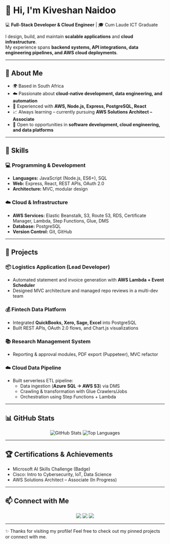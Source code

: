 # 👋 Hi, I'm Kiveshan Naidoo  

💻 **Full-Stack Developer & Cloud Engineer** | 🎓 Cum Laude ICT Graduate  

I design, build, and maintain **scalable applications** and **cloud infrastructure**.  
My experience spans **backend systems, API integrations, data engineering pipelines, and AWS cloud deployments**.  

---

## 🔹 About Me  

- 🌍 Based in South Africa  
- ☁️ Passionate about **cloud-native development, data engineering, and automation**  
- 🚀 Experienced with **AWS, Node.js, Express, PostgreSQL, React**  
- 📈 Always learning – currently pursuing **AWS Solutions Architect – Associate**  
- 🤝 Open to opportunities in **software development, cloud engineering, and data platforms**  

---

## 🔹 Skills  

### 💻 Programming & Development  
- **Languages:** JavaScript (Node.js, ES6+), SQL  
- **Web:** Express, React, REST APIs, OAuth 2.0  
- **Architecture:** MVC, modular design  

### ☁️ Cloud & Infrastructure  
- **AWS Services:** Elastic Beanstalk, S3, Route 53, RDS, Certificate Manager, Lambda, Step Functions, Glue, DMS  
- **Database:** PostgreSQL  
- **Version Control:** Git, GitHub  

---

## 🔹 Projects  

### 📦 Logistics Application (Lead Developer)  
- Automated statement and invoice generation with **AWS Lambda + Event Scheduler**  
- Designed MVC architecture and managed repo reviews in a multi-dev team  

### 💰 Fintech Data Platform  
- Integrated **QuickBooks, Xero, Sage, Excel** into PostgreSQL  
- Built REST APIs, OAuth 2.0 flows, and Chart.js visualizations  

### 📚 Research Management System  
- Reporting & approval modules, PDF export (Puppeteer), MVC refactor  

### ☁️ Cloud Data Pipeline  
- Built serverless ETL pipeline:  
  - Data ingestion (**Azure SQL → AWS S3**) via DMS  
  - Crawling & transformation with Glue Crawlers/Jobs  
  - Orchestration using Step Functions + Lambda  

---

## 📊 GitHub Stats  

<p align="center">
  <img src="https://github-readme-stats.vercel.app/api?username=Kiveshan&show_icons=true&theme=tokyonight" alt="GitHub Stats" />
  <img src="https://github-readme-stats.vercel.app/api/top-langs/?username=Kiveshan&layout=compact&theme=tokyonight" alt="Top Languages" />
</p>

---

## 🏆 Certifications & Achievements  

- Microsoft AI Skills Challenge (Badge)  
- Cisco: Intro to Cybersecurity, IoT, Data Science  
- AWS Solutions Architect – Associate (In Progress)  

---

## 📫 Connect with Me  

<p align="center">
  <a href="https://www.linkedin.com/in/kiveshannaidoo/"><img src="https://img.shields.io/badge/LinkedIn-0077B5?style=for-the-badge&logo=linkedin&logoColor=white"/></a>
  <a href="mailto:kiveshannaidoo9@gmail.com"><img src="https://img.shields.io/badge/Email-D14836?style=for-the-badge&logo=gmail&logoColor=white"/></a>
  <a href="https://github.com/Kiveshan"><img src="https://img.shields.io/badge/GitHub-100000?style=for-the-badge&logo=github&logoColor=white"/></a>
</p>

---

✨ Thanks for visiting my profile! Feel free to check out my pinned projects or connect with me.
